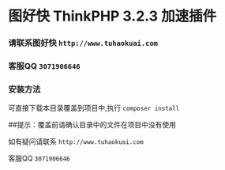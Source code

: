 # 图好快 ThinkPHP 3.2.3 加速插件 

### 请联系图好快 `http://www.tuhaokuai.com` 

### 客服QQ `3071906646`

### 安装方法

可直接下载本目录覆盖到项目中,执行 `composer install`


##提示：覆盖前请确认目录中的文件在项目中没有使用

如有疑问请联系 `http://www.tuhaokuai.com` 

客服QQ `3071906646`